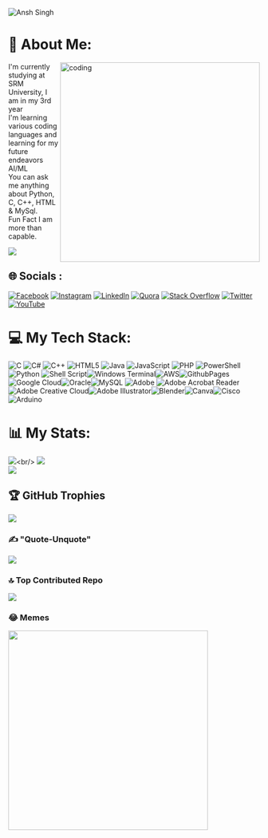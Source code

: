 ![Ansh Singh](https://github.com/SeitenTaisei1304/SeitenTaisei1304/assets/103646045/230d2871-1b7c-41ef-9a9f-f649dc13103c)

# 💫 About Me:
<img align="right" alt="coding" width="400" src="https://cdn.dribbble.com/users/1162077/screenshots/3848914/programmer.gif">

I'm currently studying at SRM University, I am in my 3rd year<br>I'm learning various coding languages and learning for my future endeavors AI/ML<br>You can ask me anything about Python, C, C++, HTML & MySql.<br>Fun Fact I am more than capable.


[![](https://visitcount.itsvg.in/api?id=SeitenTaisei1304&icon=0&color=1)](https://visitcount.itsvg.in)
## 🌐 Socials :
[![Facebook](https://img.shields.io/badge/Facebook-%231877F2.svg?logo=Facebook&logoColor=white)](https://www.facebook.com/profile.php?id=100022693575269) [![Instagram](https://img.shields.io/badge/Instagram-%23E4405F.svg?logo=Instagram&logoColor=white)](https://instagram.com/BeastBoyAnsh_27) [![LinkedIn](https://img.shields.io/badge/LinkedIn-%230077B5.svg?logo=linkedin&logoColor=white)](https://www.linkedin.com/in/ansh-singh-a12845241) [![Quora](https://img.shields.io/badge/Quora-%23B92B27.svg?logo=Quora&logoColor=white)](https://www.quora.com/profile/Seiten-Taisei-4) [![Stack Overflow](https://img.shields.io/badge/-Stackoverflow-FE7A16?logo=stack-overflow&logoColor=white)](https://stackoverflow.com/users/19108820) [![Twitter](https://img.shields.io/badge/Twitter-%231DA1F2.svg?logo=Twitter&logoColor=white)](https://twitter.com/AnshBeast) [![YouTube](https://img.shields.io/badge/YouTube-%23FF0000.svg?logo=YouTube&logoColor=white)](https://youtube.com/@@anshsingh66882) 

# 💻 My Tech Stack:
![C](https://img.shields.io/badge/c-%2300599C.svg?style=flat&logo=c&logoColor=white) ![C#](https://img.shields.io/badge/c%23-%23239120.svg?style=flat&logo=csharp&logoColor=white) ![C++](https://img.shields.io/badge/c++-%2300599C.svg?style=flat&logo=c%2B%2B&logoColor=white) ![HTML5](https://img.shields.io/badge/html5-%23E34F26.svg?style=flat&logo=html5&logoColor=white) ![Java](https://img.shields.io/badge/java-%23ED8B00.svg?style=flat&logo=openjdk&logoColor=white) ![JavaScript](https://img.shields.io/badge/javascript-%23323330.svg?style=flat&logo=javascript&logoColor=%23F7DF1E) ![PHP](https://img.shields.io/badge/php-%23777BB4.svg?style=flat&logo=php&logoColor=white) ![PowerShell](https://img.shields.io/badge/PowerShell-%235391FE.svg?style=flat&logo=powershell&logoColor=white) ![Python](https://img.shields.io/badge/python-3670A0?style=flat&logo=python&logoColor=ffdd54) ![Shell Script](https://img.shields.io/badge/shell_script-%23121011.svg?style=flat&logo=gnu-bash&logoColor=white)![Windows Terminal](https://img.shields.io/badge/Windows%20Terminal-%234D4D4D.svg?style=flat&logo=windows-terminal&logoColor=white)![AWS](https://img.shields.io/badge/AWS-%23FF9900.svg?style=flat&logo=amazon-aws&logoColor=white)![GithubPages](https://img.shields.io/badge/github%20pages-121013?style=flat&logo=github&logoColor=white) ![Google Cloud](https://img.shields.io/badge/GoogleCloud-%234285F4.svg?style=flat&logo=google-cloud&logoColor=white)![Oracle](https://img.shields.io/badge/Oracle-F80000?style=flat&logo=oracle&logoColor=white)![MySQL](https://img.shields.io/badge/mysql-%2300000f.svg?style=flat&logo=mysql&logoColor=white) ![Adobe](https://img.shields.io/badge/adobe-%23FF0000.svg?style=flat&logo=adobe&logoColor=white) ![Adobe Acrobat Reader](https://img.shields.io/badge/Adobe%20Acrobat%20Reader-EC1C24.svg?style=flat&logo=Adobe%20Acrobat%20Reader&logoColor=white)![Adobe Creative Cloud](https://img.shields.io/badge/Adobe%20Creative%20Cloud-DA1F26.svg?style=flat&logo=Adobe%20Creative%20Cloud&logoColor=white)![Adobe Illustrator](https://img.shields.io/badge/adobe%20illustrator-%23FF9A00.svg?style=flat&logo=adobe%20illustrator&logoColor=white)![Blender](https://img.shields.io/badge/blender-%23F5792A.svg?style=flat&logo=blender&logoColor=white)![Canva](https://img.shields.io/badge/Canva-%2300C4CC.svg?style=flat&logo=Canva&logoColor=white)![Cisco](https://img.shields.io/badge/cisco-%23049fd9.svg?style=flat&logo=cisco&logoColor=black) ![Arduino](https://img.shields.io/badge/-Arduino-00979D?style=flat&logo=Arduino&logoColor=white)
# 📊 My Stats:
![](https://github-readme-stats.vercel.app/api?username=SeitenTaisei&amp;theme=brown&amp;show_icons=true%22%20style=%22max-width:%20100%;)<br/>
![](https://github-readme-streak-stats.herokuapp.com/?user=SeitenTaisei1304&theme=dark&hide_border=false)<br/>
![](https://github-readme-stats.vercel.app/api/top-langs/?username=SeitenTaisei1304&theme=dark&hide_border=false&include_all_commits=true&count_private=true&layout=compact)

## 🏆 GitHub Trophies
![](https://github-profile-trophy.vercel.app/?username=SeitenTaisei1304&theme=matrix&no-frame=false&no-bg=true&margin-w=4)

### ✍️  "Quote-Unquote"
![](https://quotes-github-readme.vercel.app/api?type=vetical&theme=radical)

### 🔝 Top Contributed Repo
![](https://github-contributor-stats.vercel.app/api?username=SeitenTaisei1304&limit=5&theme=dark&combine_all_yearly_contributions=true)

### 😂 Memes
<img src='https://codermemes.vercel.app' style="height: 400px;"/>
